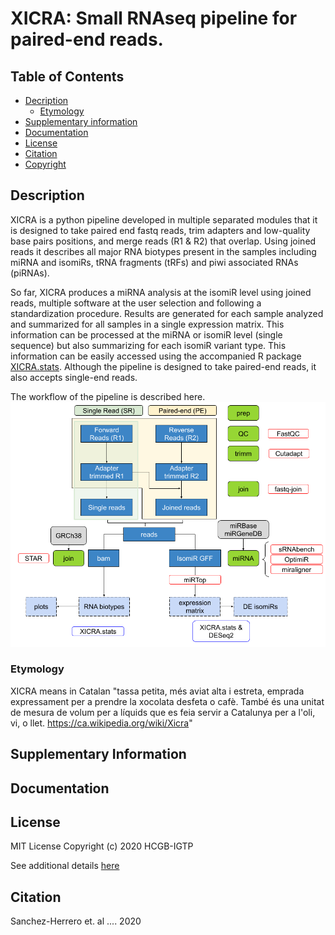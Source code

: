 # XICRA: Small RNAseq pipeline for paired-end reads.

## Table of Contents

- [Decription](#description)
  * [Etymology](#etymology)
- [Supplementary information](#supplementary-information)
- [Documentation](#documentation)
- [License](#license)
- [Citation](#citation)
- [Copyright](#copyright)


## Description

XICRA is a python pipeline developed in multiple separated modules that it is designed to take paired end fastq reads, trim adapters and low-quality base pairs positions, and merge reads (R1 & R2) that overlap. Using joined reads it describes all major RNA biotypes present in the samples including miRNA and isomiRs, tRNA fragments (tRFs) and piwi associated RNAs (piRNAs). 

So far, XICRA produces a miRNA analysis at the isomiR level using joined reads, multiple software at the user selection and following a standardization procedure. 
Results are generated for each sample analyzed and summarized for all samples in a single expression matrix. This information can be processed at the miRNA or 
isomiR level (single sequence) but also summarizing for each isomiR variant type. This information can be easily accessed using the accompanied R package 
[XICRA.stats](https://github.com/HCGB-IGTP/XICRA.stats). Although the pipeline is designed to take paired-end reads, it also accepts single-end reads. 

The workflow of the pipeline is described here.
![Workflow](workflow/XICRA_pipeline.png "XICRA pipeline")


### Etymology
XICRA means in Catalan "tassa petita, més aviat alta i estreta, emprada expressament per a prendre la xocolata desfeta o cafè. També és una unitat de mesura de volum per a líquids que es feia servir a Catalunya per a l'oli, vi, o llet. https://ca.wikipedia.org/wiki/Xicra"

## Supplementary Information

## Documentation

## License 
MIT License
Copyright (c) 2020 HCGB-IGTP

See additional details [here](XICRA_pip/LICENSE)

## Citation
Sanchez-Herrero et. al .... 2020


